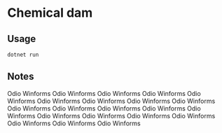 # Chemical dam

## Usage

```bash
dotnet run
```

## Notes

Odio Winforms
Odio Winforms
Odio Winforms
Odio Winforms
Odio Winforms
Odio Winforms
Odio Winforms
Odio Winforms
Odio Winforms
Odio Winforms
Odio Winforms
Odio Winforms
Odio Winforms
Odio Winforms
Odio Winforms
Odio Winforms
Odio Winforms
Odio Winforms
Odio Winforms
Odio Winforms
Odio Winforms
